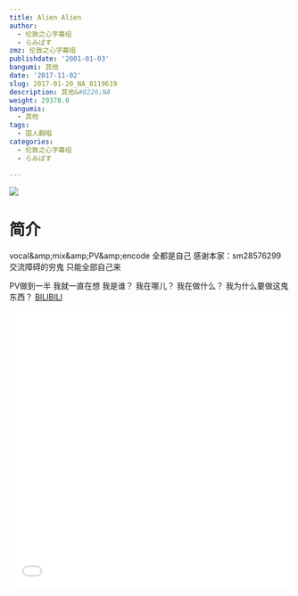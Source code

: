 ```yaml
---
title: Alien Alien
author:
  - 伦敦之心字幕组
  - らみぱす
zmz: 伦敦之心字幕组
publishdate: '2001-01-03'
bangumi: 其他
date: '2017-11-02'
slug: 2017-01-20_NA_8119619
description: 其他&#8226;NA
weight: 29378.0
bangumis:
  - 其他
tags:
  - 国人翻唱
categories:
  - 伦敦之心字幕组
  - らみぱす

---
```

![](https://i.imgur.com/vBW7KVJ.png)
# 简介  
vocal&amp;amp;mix&amp;amp;PV&amp;amp;encode 全都是自己
感谢本家：sm28576299
交流障碍的穷鬼 只能全部自己来

PV做到一半 我就一直在想
我是谁？
我在哪儿？
我在做什么？
我为什么要做这鬼东西？
  [BILIBILI](https://www.bilibili.com/video/av8119619/)

<div class="vcontainer"><div class="vcontainer">  <iframe class='video' class='video' src="//www.bilibili.com/blackboard/player.html?aid=8119619" width="100%" height="500" frameborder="0" allowfullscreen="allowfullscreen"></iframe></div></div>
